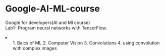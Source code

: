 # Google-AI-ML-course
Google for developers(AI and Ml course) <br>
Lab1- Program neural networks with TensorFlow.
<li> <ol>
1. Baics of ML
2. Computer Vision
3. Convolutions
4. using convolution with complex images</ol>
</li>
